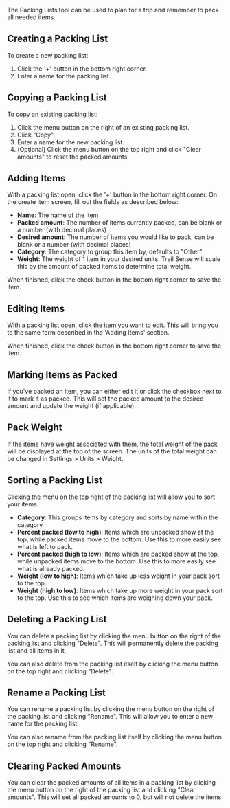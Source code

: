 The Packing Lists tool can be used to plan for a trip and remember to pack all needed items.

## Creating a Packing List
To create a new packing list:

1. Click the '+' button in the bottom right corner.
2. Enter a name for the packing list. 

## Copying a Packing List
To copy an existing packing list:

1. Click the menu button on the right of an existing packing list.
2. Click "Copy".
3. Enter a name for the new packing list.
4. (Optional) Click the menu button on the top right and click "Clear amounts" to reset the packed amounts.

## Adding Items

With a packing list open, click the '+' button in the bottom right corner. On the create item screen, fill out the fields as described below:

- **Name**: The name of the item
- **Packed amount**: The number of items currently packed, can be blank or a number (with decimal places)
- **Desired amount**: The number of items you would like to pack, can be blank or a number (with decimal places)
- **Category**: The category to group this item by, defaults to "Other"
- **Weight**: The weight of 1 item in your desired units. Trail Sense will scale this by the amount of packed items to determine total weight.

When finished, click the check button in the bottom right corner to save the item.

## Editing Items

With a packing list open, click the item you want to edit. This will bring you to the same form described in the 'Adding Items' section. 

When finished, click the check button in the bottom right corner to save the item.

## Marking Items as Packed
If you've packed an item, you can either edit it or click the checkbox next to it to mark it as packed. This will set the packed amount to the desired amount and update the weight (if applicable).

## Pack Weight
If the items have weight associated with them, the total weight of the pack will be displayed at the top of the screen. The units of the total weight can be changed in Settings > Units > Weight.

## Sorting a Packing List

Clicking the menu on the top right of the packing list will allow you to sort your items.

- **Category**: This groups items by category and sorts by name within the category
- **Percent packed (low to high)**: Items which are unpacked show at the top, while packed items move to the bottom. Use this to more easily see what is left to pack.
- **Percent packed (high to low)**: Items which are packed show at the top, while unpacked items move to the bottom. Use this to more easily see what is already packed.
- **Weight (low to high)**: Items which take up less weight in your pack sort to the top.
- **Weight (high to low)**: Items which take up more weight in your pack sort to the top. Use this to see which items are weighing down your pack.

## Deleting a Packing List

You can delete a packing list by clicking the menu button on the right of the packing list and clicking "Delete". This will permanently delete the packing list and all items in it.

You can also delete from the packing list itself by clicking the menu button on the top right and clicking "Delete".

## Rename a Packing List

You can rename a packing list by clicking the menu button on the right of the packing list and clicking "Rename". This will allow you to enter a new name for the packing list.

You can also rename from the packing list itself by clicking the menu button on the top right and clicking "Rename".

## Clearing Packed Amounts

You can clear the packed amounts of all items in a packing list by clicking the menu button on the right of the packing list and clicking "Clear amounts". This will set all packed amounts to 0, but will not delete the items.
